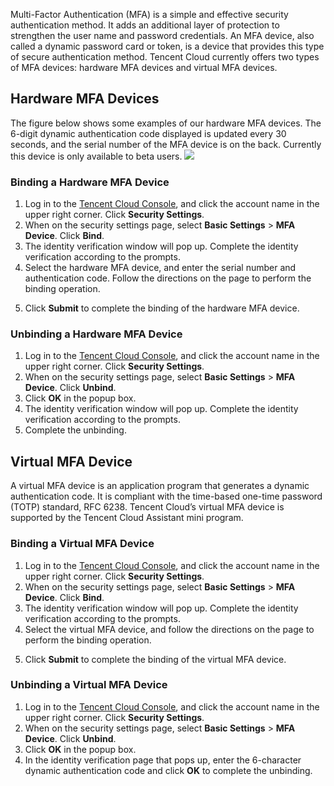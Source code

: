 Multi-Factor Authentication (MFA) is a simple and effective security authentication method. It adds an additional layer of protection to strengthen the user name and password credentials. An MFA device, also called a dynamic password card or token, is a device that provides this type of secure authentication method. Tencent Cloud currently offers two types of MFA devices: hardware MFA devices and virtual MFA devices.


## Hardware MFA Devices
The figure below shows some examples of our hardware MFA devices. The 6-digit dynamic authentication code displayed is updated every 30 seconds, and the serial number of the MFA device is on the back. Currently this device is only available to beta users.
![](https://main.qcloudimg.com/raw/efbf89cf14546aaf0b775df9af863b8a.png)


### Binding a Hardware MFA Device
1. Log in to the [Tencent Cloud Console](https://console.cloud.tencent.com), and click the account name in the upper right corner. Click **Security Settings**.
2. When on the security settings page, select **Basic Settings** > **MFA Device**. Click **Bind**.
3. The identity verification window will pop up. Complete the identity verification according to the prompts.
4. Select the hardware MFA device, and enter the serial number and authentication code. Follow the directions on the page to perform the binding operation.
<!--![]()-->
5. Click **Submit** to complete the binding of the hardware MFA device.


### Unbinding a Hardware MFA Device
1. Log in to the [Tencent Cloud Console](https://console.cloud.tencent.com), and click the account name in the upper right corner. Click **Security Settings**.
2. When on the security settings page, select **Basic Settings** > **MFA Device**. Click **Unbind**.
3. Click **OK** in the popup box.
4. The identity verification window will pop up. Complete the identity verification according to the prompts.
5. Complete the unbinding.




## Virtual MFA Device
A virtual MFA device is an application program that generates a dynamic authentication code. It is compliant with the time-based one-time password (TOTP) standard, RFC 6238. Tencent Cloud’s virtual MFA device is supported by the Tencent Cloud Assistant mini program.


### Binding a Virtual MFA Device
1. Log in to the [Tencent Cloud Console](https://console.cloud.tencent.com), and click the account name in the upper right corner. Click **Security Settings**.
2. When on the security settings page, select **Basic Settings** > **MFA Device**. Click **Bind**.
3. The identity verification window will pop up. Complete the identity verification according to the prompts.
4. Select the virtual MFA device, and follow the directions on the page to perform the binding operation.
<!-- ![]() -->
5. Click **Submit** to complete the binding of the virtual MFA device.




### Unbinding a Virtual MFA Device
1. Log in to the [Tencent Cloud Console](https://console.cloud.tencent.com), and click the account name in the upper right corner. Click **Security Settings**.
2. When on the security settings page, select **Basic Settings** > **MFA Device**. Click **Unbind**.
3. Click **OK** in the popup box.
4. In the identity verification page that pops up, enter the 6-character dynamic authentication code and click **OK** to complete the unbinding.



